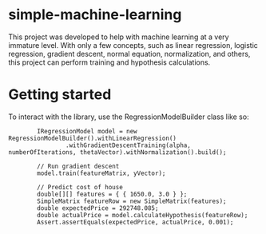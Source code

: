 # simple-machine-learning
This project was developed to help with machine learning at a very immature level. With only a few concepts, such as linear regression, logistic regression, gradient descent, normal equation, normalization, and others, this project can perform training and hypothesis calculations.

# Getting started
To interact with the library, use the RegressionModelBuilder class like so:
```
		IRegressionModel model = new RegressionModelBuilder().withLinearRegression()
				.withGradientDescentTraining(alpha, numberOfIterations, thetaVector).withNormalization().build();

		// Run gradient descent
		model.train(featureMatrix, yVector);

		// Predict cost of house
		double[][] features = { { 1650.0, 3.0 } };
		SimpleMatrix featureRow = new SimpleMatrix(features);
		double expectedPrice = 292748.085;
		double actualPrice = model.calculateHypothesis(featureRow);
		Assert.assertEquals(expectedPrice, actualPrice, 0.001);  
```
